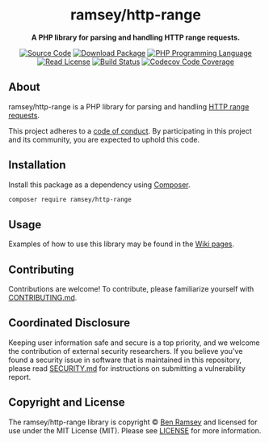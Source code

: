 <h1 align="center">ramsey/http-range</h1>

<p align="center">
    <strong>A PHP library for parsing and handling HTTP range requests.</strong>
</p>

<p align="center">
    <a href="https://github.com/ramsey/http-range"><img src="https://img.shields.io/badge/source-ramsey/http--range-blue.svg?style=flat-square" alt="Source Code"></a>
    <a href="https://packagist.org/packages/ramsey/http-range"><img src="https://img.shields.io/packagist/v/ramsey/http-range.svg?style=flat-square&label=release" alt="Download Package"></a>
    <a href="https://php.net"><img src="https://img.shields.io/packagist/php-v/ramsey/http-range.svg?style=flat-square&colorB=%238892BF" alt="PHP Programming Language"></a>
    <a href="https://github.com/ramsey/http-range/blob/main/LICENSE"><img src="https://img.shields.io/packagist/l/ramsey/http-range.svg?style=flat-square&colorB=darkcyan" alt="Read License"></a>
    <a href="https://github.com/ramsey/http-range/actions/workflows/continuous-integration.yml"><img src="https://img.shields.io/github/actions/workflow/status/ramsey/http-range/continuous-integration.yml?branch=main&logo=github&style=flat-square" alt="Build Status"></a>
    <a href="https://codecov.io/gh/ramsey/http-range"><img src="https://img.shields.io/codecov/c/gh/ramsey/http-range?label=codecov&logo=codecov&style=flat-square" alt="Codecov Code Coverage"></a>
</p>

## About

ramsey/http-range is a PHP library for parsing and handling [HTTP range requests][].

This project adheres to a [code of conduct](CODE_OF_CONDUCT.md).
By participating in this project and its community, you are expected to
uphold this code.

## Installation

Install this package as a dependency using [Composer](https://getcomposer.org).

``` bash
composer require ramsey/http-range
```

## Usage

Examples of how to use this library may be found in the
[Wiki pages](https://github.com/ramsey/http-range/wiki/Examples).

## Contributing

Contributions are welcome! To contribute, please familiarize yourself with
[CONTRIBUTING.md](CONTRIBUTING.md).

## Coordinated Disclosure

Keeping user information safe and secure is a top priority, and we welcome the
contribution of external security researchers. If you believe you've found a
security issue in software that is maintained in this repository, please read
[SECURITY.md](SECURITY.md) for instructions on submitting a vulnerability report.

## Copyright and License

The ramsey/http-range library is copyright © [Ben Ramsey](https://benramsey.com/)
and licensed for use under the MIT License (MIT). Please see [LICENSE](LICENSE)
for more information.

[http range requests]: https://tools.ietf.org/html/rfc7233
